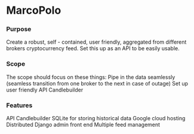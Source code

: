 # MarcoPolo


<H3>Purpose</H3>

Create a robust, self - contained, user friendly, aggregated from different brokers cryptocurrency feed. Set this up as an API to be easily usable. 

<H3>Scope</H3>

The scope should focus on these things: 
Pipe in the data seamlessly (seamless transition from one broker to the next in case of outage)
Set up user friendly API
Candlebuilder

<H3>Features</H3>

API
Candlebuilder
SQLite for storing historical data
Google cloud hosting
Distributed
Django admin front end
Multiple feed management
